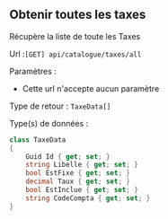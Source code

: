 ## <span id='listedestaxes'>Obtenir toutes les taxes</span>

Récupère la liste de toute les Taxes

Url :`[GET] api/catalogue/taxes/all`

Paramètres : 

- Cette url n'accepte aucun paramètre

Type de retour : `TaxeData[]`

Type(s) de données :

```csharp
class TaxeData
{
	Guid Id { get; set; }
	string Libelle { get; set; }
	bool EstFixe { get; set; }
	decimal Taux { get; set; }
	bool EstInclue { get; set; }
	string CodeCompta { get; set; }
}

```
